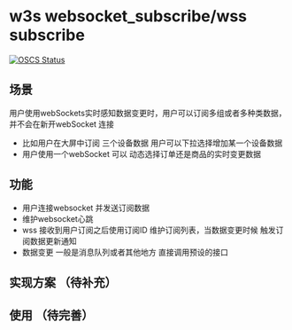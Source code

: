 # w3s websocket_subscribe/wss subscribe
[![OSCS Status](https://www.oscs1024.com/platform/badge/aibaixun/service-orchestration-backend.git.svg?size=small)](https://www.murphysec.com/dr/EyDvMc4eSKdruyD1hA)

## 场景
用户使用webSockets实时感知数据变更时，用户可以订阅多组或者多种类数据，并不会在新开webSocket 连接

- 比如用户在大屏中订阅 三个设备数据 用户可以下拉选择增加某一个设备数据
- 用户使用一个webSocket 可以 动态选择订单还是商品的实时变更数据

## 功能
- 用户连接websocket 并发送订阅数据
- 维护websocket心跳
- wss 接收到用户订阅之后使用订阅ID 维护订阅列表，当数据变更时候 触发订阅数据更新通知
- 数据变更 一般是消息队列或者其他地方 直接调用预设的接口



## 实现方案 （待补充）


## 使用 （待完善）

